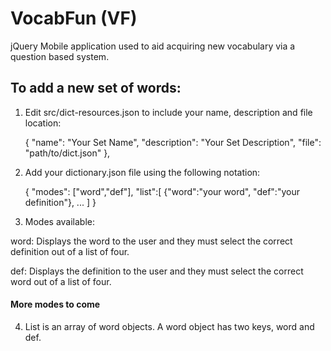 # VocabFun (VF)
jQuery Mobile application used to aid acquiring new vocabulary via a question based system.

## To add a new set of words:

1. Edit src/dict-resources.json to include your name, description and file location:

    {
        "name": "Your Set Name",
        "description": "Your Set Description",
        "file": "path/to/dict.json"
    },

2. Add your dictionary.json file using the following notation:

    {
        "modes": ["word","def"],
        "list":[
            {"word":"your word", "def":"your definition"},
            ...
        ]
    }

3. Modes available:

word: Displays the word to the user and they must select the correct definition out of a list of four.

def: Displays the definition to the user and they must select the correct word out of a list of four.

#### More modes to come

4. List is an array of word objects. A word object has two keys, word and def.

